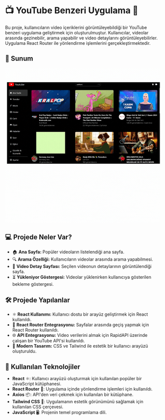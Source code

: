 # 📺 YouTube Benzeri Uygulama 🎥

Bu proje, kullanıcıların video içeriklerini görüntüleyebildiği bir YouTube benzeri uygulama geliştirmek için oluşturulmuştur. Kullanıcılar, videolar arasında gezinebilir, arama yapabilir ve video detaylarını görüntüleyebilirler. Uygulama React Router ile yönlendirme işlemlerini gerçekleştirmektedir.

## 📸 Sunum
![Sunum](https://github.com/Fiartaks/40-React-YouTube-Clone/blob/main/clone/src/youtube.gif) 

## 💻 Projede Neler Var?
- 🏠 **Ana Sayfa:** Popüler videoların listelendiği ana sayfa.
- 🔍 **Arama Özelliği:** Kullanıcıların videolar arasında arama yapabilmesi.
- 🎥 **Video Detay Sayfası:** Seçilen videonun detaylarının görüntülendiği sayfa.
- ⏳ **Yükleniyor Göstergesi:** Videolar yüklenirken kullanıcıya gösterilen bekleme göstergesi.

## 🛠️ Projede Yapılanlar
- ⚛️ **React Kullanımı:** Kullanıcı dostu bir arayüz geliştirmek için React kullanıldı.
- 🔀 **React Router Entegrasyonu:** Sayfalar arasında geçiş yapmak için React Router kullanıldı.
- 🌐 **API Entegrasyonu:** Video verilerini almak için RapidAPI üzerinde çalışan bir YouTube API'si kullanıldı.
- 🎨 **Modern Tasarım:** CSS ve Tailwind ile estetik bir kullanıcı arayüzü oluşturuldu.

## 🚀 Kullanılan Teknolojiler
- **React** ⚛️: Kullanıcı arayüzü oluşturmak için kullanılan popüler bir JavaScript kütüphanesi.
- **React Router** 🔀: Uygulama içinde yönlendirme işlemleri için kullanıldı.
- **Axios** 📦: API'den veri çekmek için kullanılan bir kütüphane.
- **Tailwind CSS** 🎨: Uygulamanın estetik görünümünü sağlamak için kullanılan CSS çerçevesi.
- **JavaScript** 🖥️: Projenin temel programlama dili.

